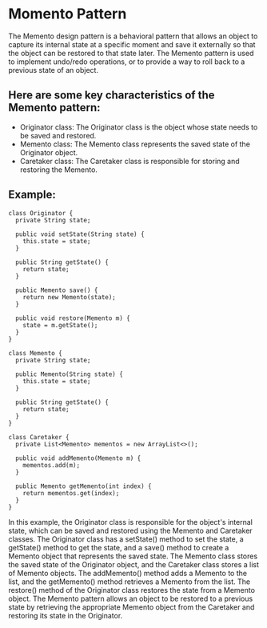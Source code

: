 # Momento Pattern 
The Memento design pattern is a behavioral pattern that allows an object to capture its internal state 
at a specific moment and save it externally so that 
the object can be restored to that state later. 
The Memento pattern is used to implement undo/redo operations, 
or to provide a way to roll back to a previous state of an object.


## Here are some key characteristics of the Memento pattern:
- Originator class: The Originator class is the object whose state needs to be saved and restored.
- Memento class: The Memento class represents the saved state of the Originator object.
- Caretaker class: The Caretaker class is responsible for storing and restoring the Memento.

## Example:
```
class Originator {
  private String state;

  public void setState(String state) {
    this.state = state;
  }

  public String getState() {
    return state;
  }

  public Memento save() {
    return new Memento(state);
  }

  public void restore(Memento m) {
    state = m.getState();
  }
}

class Memento {
  private String state;

  public Memento(String state) {
    this.state = state;
  }

  public String getState() {
    return state;
  }
}

class Caretaker {
  private List<Memento> mementos = new ArrayList<>();

  public void addMemento(Memento m) {
    mementos.add(m);
  }

  public Memento getMemento(int index) {
    return mementos.get(index);
  }
}
```

In this example, the Originator class is responsible for the object's internal state, which can be saved and restored using the Memento and Caretaker classes.
The Originator class has a setState() method to set the state, a getState() method to get the state,
and a save() method to create a Memento object that represents the saved state.
The Memento class stores the saved state of the Originator object, and the Caretaker class stores a list of Memento objects.
The addMemento() method adds a Memento to the list, and the getMemento() method retrieves a Memento from the list.
The restore() method of the Originator class restores the state from a Memento object.
The Memento pattern allows an object to be restored to a previous state by retrieving the appropriate Memento 
object from the Caretaker and restoring its state in the Originator.


